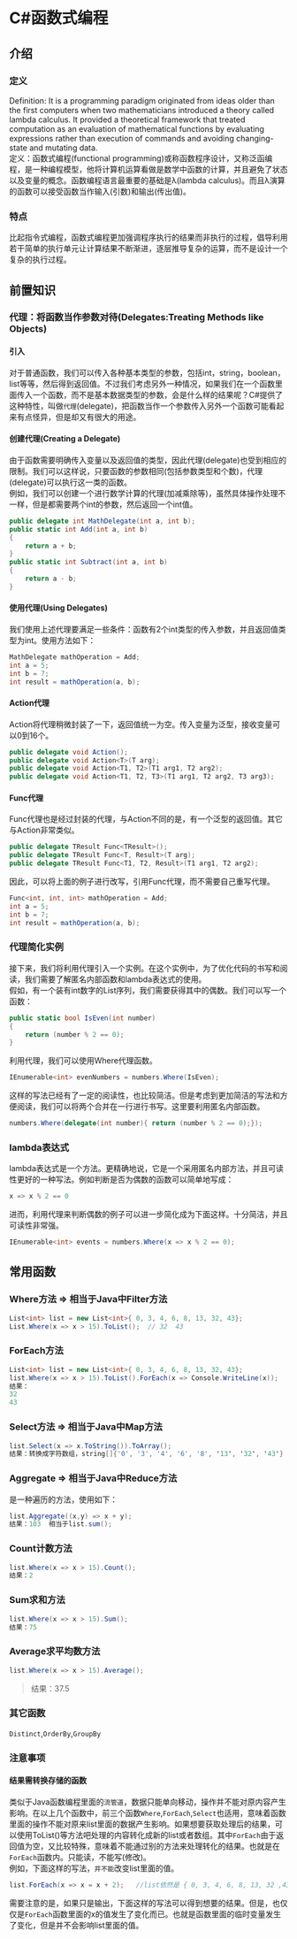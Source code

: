 # C#函数式编程
## 介绍
### 定义
Definition: It is a programming paradigm originated from ideas older than the first computers when two mathematicians introduced a theory called lambda calculus. It provided a theoretical framework that treated computation as an evaluation of mathematical functions by evaluating expressions rather than execution of commands and avoiding changing-state and mutating data.        
定义：函数式编程(functional programming)或称函数程序设计，又称泛函编程，是一种编程模型，他将计算机运算看做是数学中函数的计算，并且避免了状态以及变量的概念。函数编程语言最重要的基础是λ(lambda calculus)。而且λ演算的函数可以接受函数当作输入(引数)和输出(传出值)。     
### 特点
比起指令式编程，函数式编程更加强调程序执行的结果而非执行的过程，倡导利用若干简单的执行单元让计算结果不断渐进，逐层推导复杂的运算，而不是设计一个复杂的执行过程。

## 前置知识
### 代理：将函数当作参数对待(Delegates:Treating Methods like Objects)
#### 引入
对于普通函数，我们可以传入各种基本类型的参数，包括int，string，boolean，list等等，然后得到返回值。不过我们考虑另外一种情况，如果我们在一个函数里面传入一个函数，而不是基本数据类型的参数，会是什么样的结果呢？C#提供了这种特性，叫做`代理`(delegate)，把函数当作一个参数传入另外一个函数可能看起来有点怪异，但是却又有很大的用途。
#### 创建代理(Creating a Delegate)
由于函数需要明确传入变量以及返回值的类型，因此代理(delegate)也受到相应的限制。我们可以这样说，只要函数的参数相同(包括参数类型和个数)，代理(delegate)可以执行这一类的函数。   
例如，我们可以创建一个进行数学计算的代理(加减乘除等)，虽然具体操作处理不一样，但是都需要两个int的参数，然后返回一个int值。    
```c#
public delegate int MathDelegate(int a, int b);
public static int Add(int a, int b)
{
    return a + b;
}
public static int Subtract(int a, int b)
{
    return a - b;
}
```
#### 使用代理(Using Delegates)
我们使用上述代理要满足一些条件：函数有2个int类型的传入参数，并且返回值类型为int。使用方法如下：
```c#
MathDelegate mathOperation = Add;
int a = 5;
int b = 7;
int result = mathOperation(a, b);
```
#### Action代理
Action将代理稍微封装了一下，返回值统一为空。传入变量为泛型，接收变量可以0到16个。
```c#
public delegate void Action();
public delegate void Action<T>(T arg);
public delegate void Action<T1, T2>(T1 arg1, T2 arg2);
public delegate void Action<T1, T2, T3>(T1 arg1, T2 arg2, T3 arg3);
```
#### Func代理
Func代理也是经过封装的代理，与Action不同的是，有一个泛型的返回值。其它与Action非常类似。   
```c#
public delegate TResult Func<TResult>();
public delegate TResult Func<T, Result>(T arg);
public delegate TResult Func<T1, T2, Result>(T1 arg1, T2 arg2);
```
因此，可以将上面的例子进行改写，引用Func代理，而不需要自己重写代理。
```c#
Func<int, int, int> mathOperation = Add;
int a = 5;
int b = 7;
int result = mathOperation(a, b);
```
### 代理简化实例
接下来，我们将利用代理引入一个实例。在这个实例中，为了优化代码的书写和阅读，我们需要了解匿名内部函数和lambda表达式的使用。      
假如，有一个装有int数字的List序列，我们需要获得其中的偶数。我们可以写一个函数：     
```c#
public static bool IsEven(int number)
{
    return (number % 2 == 0);
}
```
利用代理，我们可以使用Where代理函数。    
```c#
IEnumerable<int> evenNumbers = numbers.Where(IsEven);
```
这样的写法已经有了一定的阅读性，也比较简洁。但是考虑到更加简洁的写法和方便阅读，我们可以将两个合并在一行进行书写。这里要利用匿名内部函数。


```c#
numbers.Where(delegate(int number){ return (number % 2 == 0);});
```
### lambda表达式
lambda表达式是一个方法。更精确地说，它是一个采用匿名内部方法，并且可读性更好的一种写法。例如判断是否为偶数的函数可以简单地写成： 
```c#
x => x % 2 == 0
```
进而，利用代理来判断偶数的例子可以进一步简化成为下面这样。十分简洁，并且可读性非常强。
```c#
IEnumerable<int> events = numbers.Where(x => x % 2 == 0);
```
## 常用函数
### Where方法 => 相当于Java中Filter方法
```c#
List<int> list = new List<int>{ 0, 3, 4, 6, 8, 13, 32, 43};
List.Where(x => x > 15).ToList();  // 32  43
```
### ForEach方法
```c#
List<int> list = new List<int>{ 0, 3, 4, 6, 8, 13, 32, 43};
list.Where(x => x > 15).ToList().ForEach(x => Console.WriteLine(x));
结果：
32
43  
```
### Select方法 => 相当于Java中Map方法
```c#
list.Select(x => x.ToString()).ToArray();
结果：转换成字符数组，string[]{'0', '3', '4', '6', '8', '13', '32', '43'}
```
### Aggregate => 相当于Java中Reduce方法
是一种遍历的方法，使用如下：  
```c#
list.Aggregate((x,y) => x + y);
结果：103  相当于list.sum();
```
### Count计数方法
```c#
list.Where(x => x > 15).Count();
结果：2
```
### Sum求和方法
```c#
list.Where(x => x > 15).Sum();
结果：75
```
### Average求平均数方法
```c#
list.Where(x => x > 15).Average();
```
> 结果：37.5
### 其它函数
`Distinct`,`OrderBy`,`GroupBy`
### 注意事项
#### 结果需转换存储的函数
类似于Java函数编程里面的`流管道`，数据只能单向移动，操作并不能对原内容产生影响。在以上几个函数中，前三个函数`Where`,`ForEach`,`Select`也适用，意味着函数里面的操作不能对原来list里面的数据产生影响。如果想要获取处理后的结果，可以使用ToList()等方法吧处理的内容转化成新的list或者数组。其中`ForEach`由于返回值为空，又比较特殊，意味着不能通过别的方法来处理转化的结果。也就是在`ForEach`函数内。只能读，不能写(修改)。      
例如，下面这样的写法，`并不能`改变list里面的值。
```c#
list.ForEach(x => x = x + 2);   //list依然是 { 0, 3, 4, 6, 8, 13, 32 ,43},结果不会变
```
需要注意的是，如果只是输出，下面这样的写法可以得到想要的结果。但是，也仅仅是`ForEach`函数里面的x的值发生了变化而已。也就是函数里面的临时变量发生了变化，但是并不会影响list里面的值。
